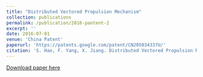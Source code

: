 ```yaml
---
title: "Distributed Vectored Propulsion Mechanism"
collection: publications
permalink: /publication/2016-pantent-2
excerpt: ''
date: 2016-07-01
venue: 'China Patent'
paperurl: 'https://patents.google.com/patent/CN205034337U/'
citation: 'S. Hao, F. Yang, X. Jiang. Distributed Vectored Propulsion Mechanism [P]. CN205034337U. 7.2016'
---
```


[Download paper here](http://siyanghao.github.io/files/CN205034337U.pdf)

